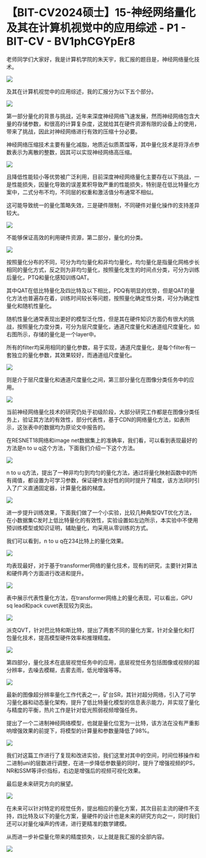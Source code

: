 # 【BIT-CV2024硕士】15-神经网络量化及其在计算机视觉中的应用综述 - P1 - BIT-CV - BV1phCGYpEr8

老师同学们大家好，我是计算机学院的朱天宇，我汇报的题目是，神经网络量化技术。

![](img/a695ed6b0893de41a449da04fa8c325c_1.png)

及其在计算机视觉中的应用综述，我的汇报分为以下五个部分。

![](img/a695ed6b0893de41a449da04fa8c325c_3.png)

第一部分量化的背景与挑战，近年来深度神经网络飞速发展，然而神经网络包含大量的存储参数，和很高的计算复杂度，这就给其在硬件资源有限的设备上的使用，带来了挑战，因此对神经网络进行有效的压缩十分必要。

神经网络压缩技术主要有量化减脂，地质近似质蒸馏等，其中量化技术是将浮点参数表示为离散的整数，因其可以实现神经网络高压缩。



![](img/a695ed6b0893de41a449da04fa8c325c_5.png)

且降低性能较小等优势被广泛利用，目前深度神经网络量化主要存在以下挑战，一是性能损失，因量化导致的误差累积导致严重的性能损失，特别是在低比特量化方案中，二式分布不均，不同层的权重和激活值分布通常不相似。

这可能导致统一的量化策略失效，三是硬件限制，不同硬件对量化操作的支持差异较大。

![](img/a695ed6b0893de41a449da04fa8c325c_7.png)

不能够保证高效的利用硬件资源，第二部分，量化的分类。

![](img/a695ed6b0893de41a449da04fa8c325c_9.png)

按照量化分布的不同，可分为均匀量化和非均匀量化，均匀量化是指量化网格步长相同的量化方式，反之则为非均匀量化，按照量化发生的时间点分类，可分为训练后量化，PTQ和量化感知训练QAT。

其中QAT在低比特量化及四比特及以下相比，PDQ有明显的优势，但是QAT的量化方法也普遍存在着，训练时间较长等问题，按照量化确定性分类，可分为确定性量化和随机性量化。

随机性量化通常表现出更好的模型泛化性，但是其在硬件知识方面仍有很大的挑战，按照量化力度分类，可分为层尺度量化，通道尺度量化和通道组尺度量化，如右图所示，存储的量化是一个layer中。

所有的filter均采用相同的量化参数，易于实现，通道尺度量化，是每个filter有一套独立的量化参数，其效果较好，而通道组尺度量化。



![](img/a695ed6b0893de41a449da04fa8c325c_11.png)

则是介于层尺度量化和通道尺度量化之间，第三部分量化在图像分类任务中的应用。

![](img/a695ed6b0893de41a449da04fa8c325c_13.png)

当前神经网络量化技术的研究仍处于初级阶段，大部分研究工作都是在图像分类任务上，验证其方法的有效性，部分代表性，基于CDN的网络量化方法，如表所示，这张表中的数据均为原论文中报告的。

在RESNET18网络和image net数据集上的准确率，我们看，可以看到表现最好的方法是n to u q这个方法，下面我们介绍一下这个方法。



![](img/a695ed6b0893de41a449da04fa8c325c_15.png)

n to u q方法，提出了一种非均匀到均匀的量化方法，通过将量化映射函数中的所有阈值，都设置为可学习参数，保证硬件友好性的同时提升了精度，该方法同时引入了广义直通固定器，计算量化器的梯度。



![](img/a695ed6b0893de41a449da04fa8c325c_17.png)

进一步提升训练效果，下面我们做了一个小实验，比较几种典型QVT优化方法，在小数据集C发时上低比特量化的有效性，实验设置如左边所示，本实验中不使用预训练模型或知识证明，辅助量化，均采用从零训练的方式。

我们可以看到，n to u q在234比特上的量化效果。

![](img/a695ed6b0893de41a449da04fa8c325c_19.png)

均表现最好，对于基于transformer网络的量化技术，现有的研究，主要针对算法和硬件两个方面进行改进和提升。



![](img/a695ed6b0893de41a449da04fa8c325c_21.png)

表中展示代表性量化方法，在transformer网络上的量化表现，可以看出，GPU sq lead和pack cuvet表现较为突出。



![](img/a695ed6b0893de41a449da04fa8c325c_23.png)

派克QVT，针对巴比特和斯比特，提出了两套不同的量化方案，针对全量化和打包量化技术，提高模型硬件效率和推理精度。



![](img/a695ed6b0893de41a449da04fa8c325c_25.png)

第四部分，量化技术在底层视觉任务中的应用，底层视觉任务包括图像或视频的超分辨率，去噪去模糊，去雾去雨，低光增强等等。



![](img/a695ed6b0893de41a449da04fa8c325c_27.png)

最新的图像超分辨率量化工作代表之一，矿台SR，其针对超分网络，引入了可学习量化器和动态量化架构，提升了低比特量化模型的信息表示能力，并实现了量化与精度的平衡，热片工作是针对低光照弱视频增强任务。

提出了一个二进制神经网络模型，也就是量化位宽为一比特，该方法在没有严重影响增强效果的前提下，将模型的计算量和参数量降低了98%。



![](img/a695ed6b0893de41a449da04fa8c325c_29.png)

我们对这篇工作进行了复现和改进实验，我们这里对其中的空间，时间位移操作和二进制uni的层数进行调整，在进一步降低参数量的同时，提升了增强视频的PS，NR和SSM等评价指标，右边是增强后的视频可视化效果。

最后是未来研究方向的展望。

![](img/a695ed6b0893de41a449da04fa8c325c_31.png)

在未来可以针对特定的视觉任务，提出相应的量化方案，其次目前主流的硬件不支持，四比特及以下的量化方案，量硬件的设计也是未来的研究方向之一，同时我们还可以对量化噪声的传递，进行更精准的数学建模。

从而进一步补偿量化带来的精度损失，以上就是我汇报的全部内容。

![](img/a695ed6b0893de41a449da04fa8c325c_33.png)
